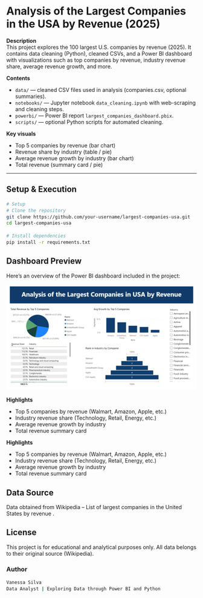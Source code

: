 # Analysis of the Largest Companies in the USA by Revenue (2025)

**Description**  
This project explores the 100 largest U.S. companies by revenue (2025). It contains data cleaning (Python), cleaned CSVs, and a Power BI dashboard with visualizations such as top companies by revenue, industry revenue share, average revenue growth, and more.

**Contents**
- `data/` — cleaned CSV files used in analysis (companies.csv, optional summaries).
- `notebooks/` — Jupyter notebook `data_cleaning.ipynb` with web-scraping and cleaning steps.
- `powerbi/` — Power BI report `largest_companies_dashboard.pbix`.
- `scripts/` — optional Python scripts for automated cleaning.

**Key visuals**
- Top 5 companies by revenue (bar chart)
- Revenue share by industry (table / pie)
- Average revenue growth by industry (bar chart)
- Total revenue (summary card / pie)

---

## Setup & Execution

```bash
# Setup
# Clone the repository
git clone https://github.com/your-username/largest-companies-usa.git
cd largest-companies-usa

# Install dependencies
pip install -r requirements.txt
```

## Dashboard Preview
Here’s an overview of the Power BI dashboard included in the project:

![Dashboard Preview](images/dashboard_preview.png)

**Highlights**
- Top 5 companies by revenue (Walmart, Amazon, Apple, etc.)
- Industry revenue share (Technology, Retail, Energy, etc.)
- Average revenue growth by industry
- Total revenue summary card

**Highlights**
- Top 5 companies by revenue (Walmart, Amazon, Apple, etc.)
- Industry revenue share (Technology, Retail, Energy, etc.)
- Average revenue growth by industry
- Total revenue summary card

## Data Source
Data obtained from Wikipedia – List of largest companies in the United States by revenue
.

## License
This project is for educational and analytical purposes only.
All data belongs to their original source (Wikipedia).

### Author
```bash
Vanessa Silva
Data Analyst | Exploring Data through Power BI and Python
